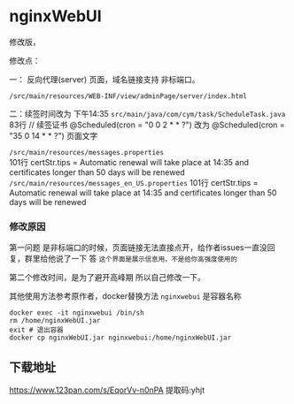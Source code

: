 # nginxWebUI 

修改版， 

修改点： 

一： 反向代理(server) 页面，域名链接支持 非标端口。

`/src/main/resources/WEB-INF/view/adminPage/server/index.html`

二：续签时间改为 下午14:35
`src/main/java/com/cym/task/ScheduleTask.java`   83行
// 续签证书
@Scheduled(cron = "0 0 2 * * ?")   改为
@Scheduled(cron = "35 0 14 * * ?")
页面文字

`/src/main/resources/messages.properties`  
101行
certStr.tips         = Automatic renewal will take place at 14:35 and certificates longer than 50 days will be renewed
`/src/main/resources/messages_en_US.properties`  101行
certStr.tips         = Automatic renewal will take place at 14:35 and certificates longer than 50 days will be renewed


### 修改原因

第一问题 是非标端口的时候，页面链接无法直接点开，给作者issues一直没回复，群里给他说了一下 答 `这个界面是展示信息用，不是给你高强度使用的` 

第二个修改时间，是为了避开高峰期 所以自己修改一下。

其他使用方法参考原作者，docker替换方法 `nginxwebui` 是容器名称

```
docker exec -it nginxwebui /bin/sh
rm /home/nginxWebUI.jar
exit # 退出容器
docker cp nginxWebUI.jar nginxwebui:/home/nginxWebUI.jar
```

## 下载地址
https://www.123pan.com/s/EqorVv-n0nPA  提取码:yhjt
